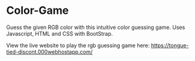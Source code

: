 # Color-Game
Guess the given RGB color with this intuitive color guessing game. Uses Javascript, HTML and CSS with BootStrap.

View the live website to play the rgb guessing game here: https://tongue-tied-discont.000webhostapp.com/
